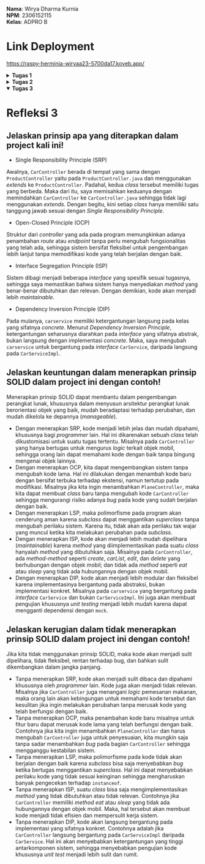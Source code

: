 **Nama**: Wirya Dharma Kurnia <br />
**NPM**: 2306152115 <br />
**Kelas**: ADPRO B 

# Link Deployment
https://raspy-herminia-wiryaa23-5700da17.koyeb.app/

<details>
<summary><b>Tugas 1</b></summary>

# Refleksi 1

## Prinsip clean code yang telah diimplementasikan dalam kode:
- Penamaan yang bermakna
  Nama variabel dan function yang saya gunakan dalam kode bersifat representatif, seperti productName untuk nama produk, productId untuk ID produk, dan productQuantity untuk jumlah produk.
- Function fokus pada satu hal
  Function yang saya gunakan berfokus dalam mengerjakan suatu hal saja, sehingga mudah dipahami dan cenderung lebih mudah diperbaiki jika terjadi kesalahan. Contohnya function edit untuk melakukan perubahan pada informasi produk saja, tidak dapat menghapus produk.
- Comments
  Pada bagian file HTML, saya menambahkan beberapa komentar agar lebih mudah mengenali kode format tampilan. Misalnya dengan menambahkan komentar "Product Name" untuk kode yang menampilkan bagian produk name. Hal ini dilakukan karena kode HTML cenderung lebih sulit dikenali mengingat banyaknya aspek yang perlu digunakan.
- Layout dan formatting
  Saya menggunakan baris kosong untuk memisahkan beberapa bagian dalam kode, seperti deklarasi package, import, function, dan lain-lain. Indentasi yang digunakan juga konsisten dan rapi sehingga mudah dibaca.
- Input data validation
  Pada bagian edit product, saya menambahkan validasi pada bagian product quantity agar jumlahnya tidak bisa kurang dari 0.

## Cara meningkatkan kode:
- Menambahkan pesan konfirmasi sebelum menghapus product pada fitur edit-product.
- Menggunakan UUID untuk productId daripada menggunakan integer.
- Mengimplementasikan function delete dengan method POST/DELETE untuk alasan keamanan. Saat ini, function delete masih menggunakan method GET sehingga cenderung tidak aman mengingat ini bisa diakses langsung via URL.

# Refleksi 2

## 1
- Setelah membuat unit test, saya merasa mendapat pemahaman mengenai pentingnya testing dalam mengembangkan sebuah sistem. Saya menjadi lebih yakin mengenai fungsionalitas kode saya.
- Tidak ada jumlah tertentu mengenai unit test yang harus dibuat, namun akan lebih baik jika terdapat testing untuk setiap method/bagian kecil dari sistem.
- Jika kita memiliki 100% code coverage, itu tidak berarti kode kita tidak memiliki bug atau error sama sekali. Hal tersebut hanya menunjukkan sejauh mana kode kita diuji.

## 2
- Jika kita membuat functional test baru yang serupa, maka akan banyak variabel dan proses setup yang direplikasi. Hal ini tidak sesuai dengan prinsip clean code karena banyak terjadi pengulangan kode sehingga dapat menurunkan kualitas kode.
- Untuk mengatasi masalah tersebut, kita dapat menginisialisasi functional test dasar yang dapat digunakan ulang berkali-kali.

</details>

<details>
<summary><b>Tugas 2</b></summary>

## Code quality issue(s) yang diperbaiki:
- Unused parameter pada `ProductController.java`

  Pada berkas `ProductController.java`, fungsi `createProductPost` dan `deteleProduct` menerima parameter dengan tipe data Model. Parameter ini sebenarnya tidak diperlukan dalam operasi kode yang terjadi di dalam fungsi. Karena itu, saya akhirnya menghapus parameter bertipe Model dari kumpulan parameter kedua fungsi tersebut.
- Unused import pada `ProductController.java`

  Pada berkas `ProductController.java`, terdapat baris import yaitu `import org.springframework.web.bind.annotation.*` yang menyebabkan adanya import yang tidak digunakan. Hal ini karena baris import tersebut melakukan import terhadap semua elemen dalam package tersebut, meskipun dalam jalannya kode saya hanya membutuhkan beberapa seperti `GetMapping`, `PostMapping`, `RequestMapping`, `ModelAttribute`, dan `PathVariable`. Maka dari itu, saya kemudian menghapus baris `import org.springframework.web.bind.annotation.*` dan melakukan import yang saya butuhkan secara satu persatu.
- Unnecessary modifier pada `ProductService.java`

  Pada berkas `ProductService.java`, saya memberikan modifier *public* pada method `create()`, `delete()`, dan `findAll()`. Hal ini tidak dibutuhkan karena secara *default* Java sudah mengatur agar method dalam *interface* bersifat *public*. Maka dari itu, saya menghapus modifier *public* dari ketiga method tersebut agar kode menjadi lebih bersih.


## Apakah implementasi sekarang telah sesuai dengan definisi Continuous Integration and Continuous Deployment (CI/CD)?

Alur kerja yang diimplementasikan saat ini telah cukup memenuhi definisi dari CI/CD karena telah mencakup tahapan yang dibutuhkan, seperti proses kode, pengujian (*testing*) otomatis, *review*, serta *deployment*. Github Workflow berperan besar dalam hal ini, yaitu sebagai berikut:
- `ci.yml` yang menjalankan *unit test* setiap adanya *push* atau *pull request* sehingga kita dapat memastikan perubahan pada kode tidak langsung merusak fungsionalitas kode yang sebelumnya telah ada.
- `pmd.yml` yang melakukan *review* pada kode untuk mengurangi potensi kesalahan dan menjaga kualitas kode.
- `scorecard.yml` yang melakukan analisis untuk menjaga keamanan kode.

Setelah melalui proses di atas, perubahan kode akan di-*merge* ke branch utama seperti `main` dan akan di-*build* secara otomatis oleh `Koyeb` hingga website dapat berjalan dengan lancar. Dengan demikian, maka semua proses CI/CD telah diimplementasikan dengan cukup baik.

## Code Coverage
![Image](https://github.com/user-attachments/assets/b08bf46f-ad12-4658-9909-39fab502da22)

</details>

<details open>
<summary><b>Tugas 3</b></summary>

# Refleksi 3

## Jelaskan prinsip apa yang diterapkan dalam project kali ini!
- Single Responsibility Principle (SRP)

Awalnya, `CarController` berada di tempat yang sama dengan `ProductController` yaitu pada `ProductController.java` dan menggunakan *extends* ke `ProductController`. Padahal, kedua *class* tersebut memiliki tugas yang berbeda. Maka dari itu, saya memisahkan keduanya dengan memindahkan `CarController` ke `CarController.java` sehingga tidak lagi menggunakan *extends*. Dengan begitu, kini setiap *class* hanya memiliki satu tanggung jawab sesuai dengan *Single Responsibility Principle*.

- Open-Closed Principle (OCP)

Struktur dari *controller* yang ada pada program memungkinkan adanya penambahan *route* atau *endpoint* tanpa perlu mengubah fungsionalitas yang telah ada, sehingga sistem bersifat fleksibel untuk pengembangan lebih lanjut tanpa memodifikasi kode yang telah berjalan dengan baik.

- Interface Segregation Principle (ISP)

Sistem dibagi menjadi beberapa *interface* yang spesifik sesuai tugasnya, sehingga saya memastikan bahwa sistem hanya menyediakan *method* yang benar-benar dibutuhkan dan relevan. Dengan demikian, kode akan menjadi lebih *maintainable*.

- Dependency Inversion Principle (DIP)

Pada mulanya, `carservice` memiliki ketergantungan langsung pada kelas yang sifatnya *concrete*. Menurut *Dependency Inversion Principle*, ketergantungan seharusnya diarahkan pada *interface* yang sifatnya abstrak, bukan langsung dengan implementasi *concrete*. Maka, saya mengubah `carservice` untuk bergantung pada *interface* `CarService`, daripada langsung pada `CarServiceImpl`.


## Jelaskan keuntungan dalam menerapkan prinsip SOLID dalam project ini dengan contoh!

Menerapkan prinsip SOLID dapat membantu dalam pengembangan perangkat lunak, khususnya dalam menyusun arsitektur perangkat lunak berorientasi objek yang baik, mudah beradaptasi terhadap perubahan, dan mudah dikelola ke depannya (*manageable*).
- Dengan menerapkan SRP, kode menjadi lebih jelas dan mudah dipahami, khususnya bagi *programmer* lain. Hal ini dikarenakan sebuah *class* telah dikustomisasi untuk suatu tugas tertentu. Misalnya pada `CarController` yang hanya bertugas untuk mengurus *logic* terkait objek mobil, sehingga orang lain dapat memahami kode dengan baik tanpa bingung mengenai objek lainnya.
- Dengan menerapkan OCP, kita dapat mengembangkan sistem tanpa mengubah kode lama. Hal ini dilakukan dengan menambah kode baru dengan bersifat terbuka terhadap ekstensi, namun tertutup pada modifikasi. Misalnya jika kita ingin menambahkan `PlaneController`, maka kita dapat membuat *class* baru tanpa mengubah kode `CarController` sehingga mengurangi risiko adanya *bug* pada kode yang sudah berjalan dengan baik.
- Dengan menerapkan LSP, maka polimorfisme pada program akan cenderung aman karena *subclass* dapat menggantikan *superclass* tanpa mengubah perilaku sistem. Karena itu, tidak akan ada perilaku tak wajar yang muncul ketika kita melakukan perubahan pada *subclass*.
- Dengan menerapkan ISP, kode akan menjadi lebih mudah dipelihara (*maintainable*) karena *method* yang diimplementasikan pada suatu *class* hanyalah *method* yang dibutuhkan saja. Misalnya pada `CarController`, ada *method-method* seperti *create*, *carList*, *edit*, dan *delete* yang berhubungan dengan objek mobil; dan tidak ada *method* seperti *eat* atau *sleep* yang tidak ada hubungannya dengan objek mobil.
- Dengan menerapkan DIP, kode akan menjadi lebih modular dan fleksibel karena implementasinya bergantung pada abstraksi, bukan implementasi konkret. Misalnya pada `carservice` yang bergantung pada *interface* `CarService` dan bukan `CarServiceImpl`. Ini juga akan membuat pengujian khususnya *unit testing* menjadi lebih mudah karena dapat mengganti dependensi dengan `mock`.

## Jelaskan kerugian dalam tidak menerapkan prinsip SOLID dalam project ini dengan contoh!

Jika kita tidak menggunakan prinsip SOLID, maka kode akan menjadi sulit dipelihara, tidak fleksibel, rentan terhadap bug, dan bahkan sulit dikembangkan dalam jangka panjang.
- Tanpa menerapkan SRP, kode akan menjadi sulit dibaca dan dipahami khususnya oleh *programmer* lain. Kode juga akan menjadi tidak relevan. Misalnya jika `CarController` juga menangani *logic* pemesanan makanan, maka orang lain akan kebingungan untuk memahami kode tersebut dan kesulitan jika ingin melakukan perubahan tanpa merusak kode yang telah berfungsi dengan baik.
- Tanpa menerapkan OCP, maka penambahan kode baru misalnya untuk fitur baru dapat merusak kode lama yang telah berfungsi dengan baik. Contohnya jika kita ingin menambahkan `PlaneController` dan harus mengubah `CarController` juga untuk penyesuaian, kita mungkin saja tanpa sadar menambahkan *bug* pada bagian `CarController` sehingga mengganggu kestabilan sistem.
- Tanpa menerapkan LSP, maka polimorfisme pada kode tidak akan berjalan dengan baik karena *subclass* bisa saja menyebabkan *bug* ketika bertugas menggantikan *superclass*. Hal ini dapat menyebabkan perilaku kode yang tidak sesuai keinginan sehingga mengharuskan banyak pengecekan terhadap `instanceof`.
- Tanpa menerapkan ISP, suatu *class* bisa saja mengimplementasikan *method* yang tidak dibutuhkan atau tidak relevan. Contohnya jika `CarController` memiliki *method* *eat* atau *sleep* yang tidak ada hubungannya dengan objek mobil. Maka, hal tersebut akan membuat kode menjadi tidak efisien dan mempersulit kerja sistem.
- Tanpa menerapkan DIP, kode akan langsung bergantung pada implementasi yang sifatnya konkret. Contohnya adalah jika `CarController` langsung bergantung pada `CarServiceImpl` daripada `CarService`. Hal ini akan menyebabkan ketergantungan yang tinggi antarkomponen sistem, sehingga menyebabkan pengujian kode khususnya *unit test* menjadi lebih sulit dan rumit.

</details>

